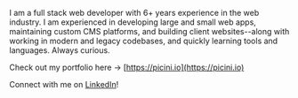 I am a full stack web developer with 6+ years experience in the web industry. I am experienced in developing large and small web apps, maintaining custom CMS platforms, and building client websites--along with working in modern and legacy codebases, and quickly learning tools and languages. Always curious. 

Check out my portfolio here -> [https://picini.io](https://picini.io)

Connect with me on [LinkedIn](https://www.linkedin.com/in/nolan-picini/)!
